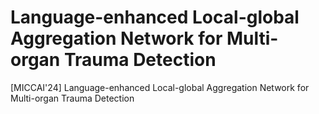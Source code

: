 # Language-enhanced Local-global Aggregation Network for Multi-organ Trauma Detection
[MICCAI'24] Language-enhanced Local-global Aggregation Network for Multi-organ Trauma Detection
